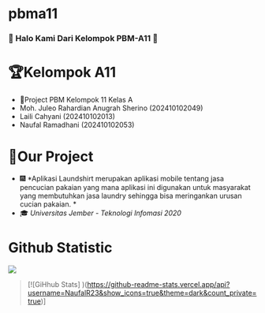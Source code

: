 # pbma11

### 👋 Halo Kami Dari Kelompok PBM-A11 👋

# 🏆Kelompok A11
- 👑Project PBM Kelompok 11 Kelas A
- Moh. Juleo Rahardian Anugrah Sherino (202410102049)
- Laili Cahyani (202410102013)
- Naufal Ramadhani (202410102053)

# 🔮Our Project
- 🎆 *Aplikasi Laundshirt merupakan aplikasi mobile tentang jasa pencucian pakaian yang mana aplikasi ini digunakan untuk masyarakat yang membutuhkan jasa laundry sehingga bisa meringankan urusan cucian pakaian. *
- 🎓 *Universitas Jember - Teknologi Infomasi 2020*

# Github Statistic
![](https://komarev.com/ghpvc/?username=NaufalR23&color=blue)

> [![GiHhub Stats] )(https://github-readme-stats.vercel.app/api?username=NaufalR23&show_icons=true&theme=dark&count_private=true)]

